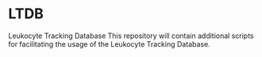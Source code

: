 # LTDB
Leukocyte Tracking Database
This repository will contain additional scripts for facilitating the usage of the Leukocyte Tracking Database.
